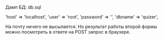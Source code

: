 Дамп БД: db.sql

'host' => 'localhost',
'user' => 'root',
'password' => '',
'dbname' => 'quizer',

На почту ничего не высылается. Но результат работы второй формы можно посмотреть в ответе на POST запрос в браузере.